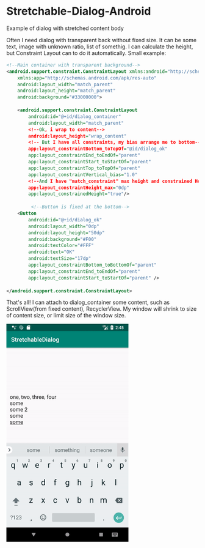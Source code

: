 # Stretchable-Dialog-Android
Example of dialog with stretched content body

Often I need dialog with transparent back without fixed size. It can be some text, image with unknown ratio, list of somethig. I can calculate the height, but Constraint Layout can to do it automatically. Small example:

```xml
<!--Main container with transparent background-->
<android.support.constraint.ConstraintLayout xmlns:android="http://schemas.android.com/apk/res/android"
    xmlns:app="http://schemas.android.com/apk/res-auto"
    android:layout_width="match_parent"
    android:layout_height="match_parent"
    android:background="#33000000">

    <android.support.constraint.ConstraintLayout
        android:id="@+id/dialog_container"
        android:layout_width="match_parent"
        <!--Ok, i wrap to content-->
        android:layout_height="wrap_content"  
        <!-- But I have all constraints, my bias arrange me to bottom-->
        app:layout_constraintBottom_toTopOf="@id/dialog_ok"
        app:layout_constraintEnd_toEndOf="parent"
        app:layout_constraintStart_toStartOf="parent"
        app:layout_constraintTop_toTopOf="parent"
        app:layout_constraintVertical_bias="1.0"
        <!--And I have "match_constraint" max height and constrained Height flag!-->
        app:layout_constraintHeight_max="0dp"
        app:layout_constrainedHeight="true"/>

         <!--Button is fixed at the bottom-->
    <Button
        android:id="@+id/dialog_ok"
        android:layout_width="0dp"
        android:layout_height="50dp"
        android:background="#F00"
        android:textColor="#FFF"
        android:text="OK"
        android:textSize="17dp"
        app:layout_constraintBottom_toBottomOf="parent"
        app:layout_constraintEnd_toEndOf="parent"
        app:layout_constraintStart_toStartOf="parent" />

</android.support.constraint.ConstraintLayout>
```

That's all! I can attach to dialog_container some content, such as ScrollView(from fixed content), RecyclerView.
My window will shrink to size of content size, or limit size of the window size.


<img src="https://github.com/d-aleksandrov/Stretchable-Dialog-Android/blob/master/media/ezgif.com-video-to-gif.gif" width="320"/>
